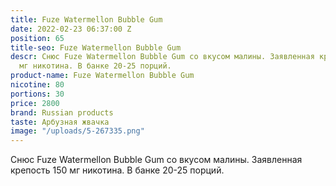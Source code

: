 ```yaml
---
title: Fuze Watermellon Bubble Gum
date: 2022-02-23 06:37:00 Z
position: 65
title-seo: Fuze Watermellon Bubble Gum
descr: Снюс Fuze Watermellon Bubble Gum со вкусом малины. Заявленная крепость 150
  мг никотина. В банке 20-25 порций.
product-name: Fuze Watermellon Bubble Gum
nicotine: 80
portions: 30
price: 2800
brand: Russian products
taste: Арбузная жвачка
image: "/uploads/5-267335.png"
---
```


Снюс Fuze Watermellon Bubble Gum со вкусом малины. Заявленная крепость 150 мг никотина. В банке 20-25 порций.